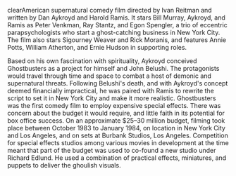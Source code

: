 clearAmerican supernatural comedy film directed by Ivan Reitman and written by Dan Aykroyd and Harold Ramis. It stars Bill Murray, Aykroyd, and Ramis as Peter Venkman, Ray Stantz, and Egon Spengler, a trio of eccentric parapsychologists who start a ghost-catching business in New York City. The film also stars Sigourney Weaver and Rick Moranis, and features Annie Potts, William Atherton, and Ernie Hudson in supporting roles.

Based on his own fascination with spirituality, Aykroyd conceived Ghostbusters as a project for himself and John Belushi. The protagonists would travel through time and space to combat a host of demonic and supernatural threats. Following Belushi's death, and with Aykroyd's concept deemed financially impractical, he was paired with Ramis to rewrite the script to set it in New York City and make it more realistic. Ghostbusters was the first comedy film to employ expensive special effects. There was concern about the budget it would require, and little faith in its potential for box office success. On an approximate $25–30 million budget, filming took place between October 1983 to January 1984, on location in New York City and Los Angeles, and on sets at Burbank Studios, Los Angeles. Competition for special effects studios among various movies in development at the time meant that part of the budget was used to co-found a new studio under Richard Edlund. He used a combination of practical effects, miniatures, and puppets to deliver the ghoulish visuals.